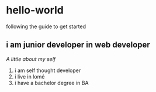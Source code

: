 # hello-world
following the guide to get started 
## i am junior developer in **web developer**
*A little about my self*
1. i am self thought developer
2. i live in lomé
3. i have a bachelor degree in BA
